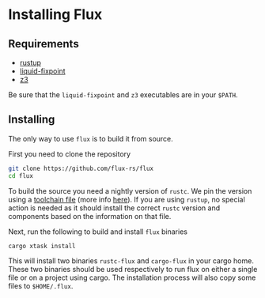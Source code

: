 # Installing Flux

## Requirements

- [rustup](https://rustup.rs/)
- [liquid-fixpoint](https://github.com/ucsd-progsys/liquid-fixpoint)
- [z3](https://github.com/Z3Prover/z3)

Be sure that the `liquid-fixpoint` and `z3` executables are in your `$PATH`.

## Installing

The only way to use `flux` is to build it from source.

First you need to clone the repository

```bash
git clone https://github.com/flux-rs/flux
cd flux
```

To build the source you need a nightly version of `rustc`.
We pin the version using a [toolchain file](https://github.com/flux-rs/flux/blob/main/rust-toolchain) (more info [here](https://rust-lang.github.io/rustup/overrides.html#the-toolchain-file)).
If you are using `rustup`, no special action is needed as it should install the correct `rustc` version and components based on the information on that file.

Next, run the following to build and install `flux` binaries

```bash
cargo xtask install
```

This will install two binaries `rustc-flux` and `cargo-flux` in your cargo home. These two binaries should be used
respectively to run flux on either a single file or on a project using cargo. The installation process will
also copy some files to `$HOME/.flux`.
